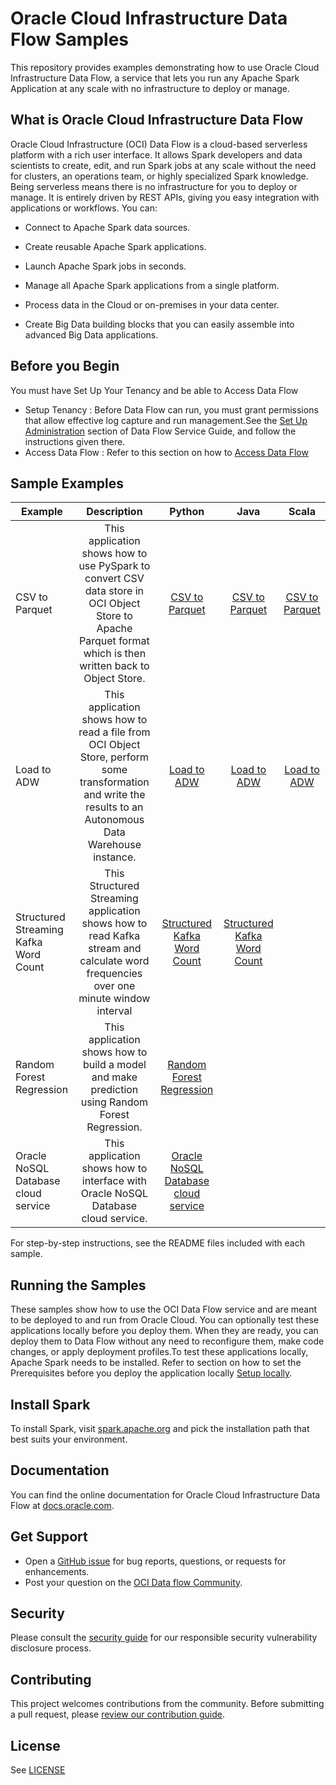 # Oracle Cloud Infrastructure Data Flow Samples

This repository provides examples demonstrating how to use Oracle Cloud Infrastructure Data Flow, a service that lets you run any Apache Spark Application  at any scale with no infrastructure to deploy or manage.

## What is Oracle Cloud Infrastructure Data Flow

Oracle Cloud Infrastructure (OCI) Data Flow is a cloud-based serverless platform with a rich user interface. It allows Spark developers and data scientists to create, edit, and run Spark jobs at any scale without the need for clusters, an operations team, or highly specialized Spark knowledge. Being serverless means there is no infrastructure for you to deploy or manage. It is entirely driven by REST APIs, giving you easy integration with applications or workflows. You can:

* Connect to Apache Spark data sources.

* Create reusable Apache Spark applications.

* Launch Apache Spark jobs in seconds.

* Manage all Apache Spark applications from a single platform.

* Process data in the Cloud or on-premises in your data center.

* Create Big Data building blocks that you can easily assemble into advanced Big Data applications.

## Before you Begin

You must have Set Up Your Tenancy and be able to Access Data Flow

* Setup Tenancy : Before Data Flow can run, you must grant permissions that allow effective log capture and run management.See the [Set Up Administration](https://docs.oracle.com/iaas/data-flow/using/dfs_getting_started.htm#set_up_admin) section of Data Flow Service Guide, and follow the instructions given there.  
* Access Data Flow : Refer to this section on how to [Access Data Flow](https://docs.oracle.com/en-us/iaas/data-flow/data-flow-tutorial/getting-started/dfs_tut_get_started.htm#access_ui)

## Sample Examples

| Example            | Description | Python | Java | Scala |
|--------------------|:-----------:|:------:|:----:|:-----:|
| CSV to Parquet  |This application shows how to use PySpark to convert CSV data store in OCI Object Store to Apache Parquet format which is then written back to Object Store.     |[CSV to Parquet](./python/csv_to_parquet)| [CSV to Parquet](./java/csv_to_parquet)| [CSV to Parquet](./scala/csv_to_parquet)|
| Load to ADW     |This application shows how to read a file from OCI Object Store, perform some transformation and write the results to an Autonomous Data Warehouse instance.           |[Load to ADW](./python/loadadw)| [Load to ADW](./java/loadadw)|[Load to ADW](./scala/loadadw)|
| Structured Streaming Kafka Word Count |This Structured Streaming application shows how to read Kafka stream and calculate word frequencies over one minute window interval|[Structured Kafka Word Count](./python/structured_streaming_kafka_word_count)| [Structured Kafka Word Count](./java/structured_streaming_kafka_word_count)||
| Random Forest Regression |This application shows how to build a model and make prediction using Random Forest Regression.                                                             |[Random Forest Regression](./python/random_forest_regression)|
| Oracle NoSQL Database cloud service |This application shows how to interface with Oracle NoSQL Database cloud service.                                                             |[Oracle NoSQL Database cloud service](./python/oracle_nosql)|

For step-by-step instructions, see the README files included with each sample.

## Running the Samples

These samples show how to use the OCI Data Flow service and are meant to be deployed to and run from Oracle Cloud. You can optionally test these applications locally before you deploy them.  When they are ready, you can deploy them to Data Flow without any need to reconfigure them, make code changes, or apply deployment profiles.To test these applications locally, Apache Spark needs to be installed. Refer to section on how to set the Prerequisites before you deploy the application locally [Setup locally](https://docs.oracle.com/en-us/iaas/data-flow/data-flow-tutorial/develop-apps-locally/front.htm).

## Install Spark

To install Spark, visit [spark.apache.org](https://spark.apache.org/docs/latest/api/python/getting_started/index.html)
and pick the installation path that best suits your environment.

## Documentation

You can find the online documentation for Oracle Cloud Infrastructure Data Flow at [docs.oracle.com](https://docs.oracle.com/en-us/iaas/data-flow/using/dfs_getting_started.htm).

## Get Support

* Open a [GitHub issue](https://github.com/oracle/oracle-dataflow-samples/issues) for bug reports, questions, or requests for enhancements.
* Post your question on the [OCI Data flow Community](https://community.oracle.com/community/groundbreakers/database/nosql_database).

## Security

Please consult the [security guide](./SECURITY.md) for our responsible security
vulnerability disclosure process.

## Contributing

This project welcomes contributions from the community. Before submitting a pull
request, please [review our contribution guide](./CONTRIBUTING.md).

## License

See [LICENSE](./LICENSE.txt)



